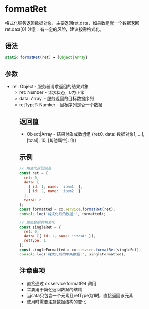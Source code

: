 # formatRet

格式化服务返回数据对象，主要返回ret.data，如果数组就一个数据返回 ret.data[0] 注意：有一定的风险，建议按需格式化。

## 语法

```javascript
static formatRet(ret) → {Object|Array}
```

## 参数

- ret: Object - 服务器请求返回的结果对象
  - ret: Number - 请求状态，0为正常
  - data: Array.<Object> - 服务返回的目标数据序列
  - retType?: Number - 目标序列是否一个数据

## 返回值

- Object|Array - 结果对象或数组组 {ret:0, data:[数据对象1, ...], [total]: 10, [其他属性]: 值}

## 示例

```javascript
// 格式化返回结果
const ret = {
  ret: 0,
  data: [
    { id: 1, name: 'item1' },
    { id: 2, name: 'item2' }
  ],
  total: 2
};
const formatted = cx.service.formatRet(ret);
console.log('格式化后的数据:', formatted);

// 单条数据的格式化
const singleRet = {
  ret: 0,
  data: [{ id: 1, name: 'item1' }],
  retType: 1
};
const singleFormatted = cx.service.formatRet(singleRet);
console.log('格式化后的单条数据:', singleFormatted);
```

## 注意事项

- 直接通过 cx.service.formatRet 调用
- 主要用于简化返回数据的结构
- 当data只包含一个元素且retType为1时，直接返回该元素
- 使用时需要注意数据结构的变化 
